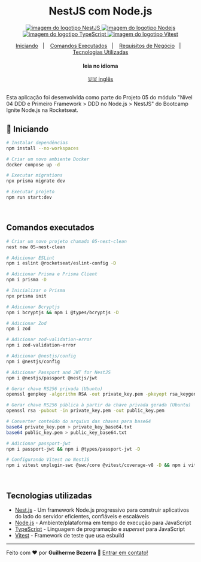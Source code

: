 <h1 align="center">
    <br>
    NestJS com Node.js
</h1>

<p align="center">
  <a href="https://nestjs.com">
    <img alt="imagem do logotipo  NestJS" src="https://img.shields.io/badge/nestjs-v10.0.0-20232A?style=flat&logo=nestjs&logoColor=white">
  </a>

  <a href="https://nodejs.org">
    <img alt="imagem do logotipo Nodejs" src="https://img.shields.io/badge/node.js-v20.16.0-43853D?style=flat&logo=node.js&logoColor=white&labelColor=43853D&color=5a5a5a">
  </a>

  <a href="https://www.typescriptlang.org">
    <img alt="imagem do logotipo TypeScript" src="https://img.shields.io/badge/typescript-007acc?style=flat&logo=typescript&logoColor=white">
  </a>

  <a href="https://vitest.dev" alt="Vitest - Testing framework that use esbuild">
    <img alt="imagem do logotipo Vitest" src="https://img.shields.io/badge/Vitest-FFA116?style=flat&logo=vitest&logoColor=white"  />
  </a>
</p>

<p align="center">
    <a href="#start" alt="Iniciando">Iniciando</a>&nbsp;&nbsp;&nbsp;|&nbsp;&nbsp;&nbsp;
    <a href="#commands" alt="Comandos executados">Comandos Executados</a>&nbsp;&nbsp;&nbsp;|&nbsp;&nbsp;&nbsp;
    <a href="#business" alt="Requisitos de negócio">Requisitos de Negócio</a>&nbsp;&nbsp;&nbsp;|&nbsp;&nbsp;&nbsp;
    <a href="#technologies" alt="Tecnologias utilizadas">Tecnologias Utilizadas</a>
</p>

<div align="center">
  <h4 align="center">leia no idioma</h4>
  <a href="https://github.com/gbdsantos/ignite/tree/master/nodejs/05-nest-clean" hreflang="en-us" alt="en-us">🇺🇸 inglês
  </a>
</div>

<br>

Esta aplicação foi desenvolvida como parte do Projeto 05 do módulo "Nível 04 DDD e Primeiro Framework > DDD no Node.js > NestJS" do Bootcamp Ignite Node.js na Rocketseat.

## 🚀 Iniciando <a name = "start"></a>

```bash
# Instalar dependências
npm install --no-workspaces

# Criar um novo ambiente Docker
docker compose up -d

# Executar migrations
npx prisma migrate dev

# Executar projeto
npm run start:dev
```

<br>

## Comandos executados <a name = "commands"></a>

```bash
# Criar um novo projeto chamado 05-nest-clean
nest new 05-nest-clean

# Adicionar ESLint
npm i eslint @rocketseat/eslint-config -D

# Adicionar Prisma e Prisma Client
npm i prisma -D

# Inicializar o Prisma
npx prisma init

# Adicionar Bcryptjs
npm i bcryptjs && npm i @types/bcryptjs -D

# Adicionar Zod
npm i zod

# Adicionar zod-validation-error
npm i zod-validation-error

# Adicionar @nestjs/config
npm i @nestjs/config

# Adicionar Passport and JWT for NestJS
npm i @nestjs/passport @nestjs/jwt

# Gerar chave RS256 privada (Ubuntu)
openssl genpkey -algorithm RSA -out private_key.pem -pkeyopt rsa_keygen_bits:2048

# Gerar chave RS256 pública à partir da chave privada gerada (Ubuntu)
openssl rsa -pubout -in private_key.pem -out public_key.pem

# Converter conteúdo do arquivo das chaves para base64
base64 private_key.pem > private_key_base64.txt
base64 public_key.pem > public_key_base64.txt

# Adicionar passport-jwt
npm i passport-jwt && npm i @types/passport-jwt -D

# Configurando Vitest no NestJS
npm i vitest unplugin-swc @swc/core @vitest/coverage-v8 -D && npm i vite-tsconfig-paths -D
```

<br>

## Tecnologias utilizadas <a name = "technologies"></a>

- [Nest.js](https://nestjs.com "Um framework Node.js progressivo para construir aplicativos do lado do servidor eficientes, confiáveis ​​e escaláveis.") - Um framework Node.js progressivo para construir aplicativos do lado do servidor eficientes, confiáveis ​​e escaláveis
- [Node.js](https://nodejs.org "Node.js") - Ambiente/plataforma em tempo de execução para JavaScript
- [TypeScript](https://www.typescriptlang.org "TypeScript") - Linguagem de programação e *superset* para JavaScript
- [Vitest](https://vitest.dev "Vitest - Framework de teste que usa esbuild") - Framework de teste que usa esbuild

---

Feito com ❤️ por **Guilherme Bezerra** 👋 [Entrar em contato!](https://www.linkedin.com/in/gbdsantos)

